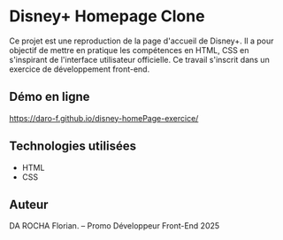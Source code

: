 # Disney+ Homepage Clone  
Ce projet est une reproduction de la page d'accueil de Disney+. Il a pour objectif de mettre en pratique les compétences en HTML, CSS en s'inspirant de l'interface utilisateur officielle.
Ce travail s'inscrit dans un exercice de développement front-end.

## Démo en ligne  
https://daro-f.github.io/disney-homePage-exercice/

## Technologies utilisées  
- HTML  
- CSS  

## Auteur  
DA ROCHA Florian. – Promo Développeur Front-End 2025
